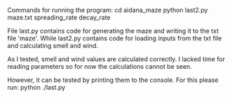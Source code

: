 Commands for running the program:
    cd aidana_maze
    python last2.py maze.txt spreading_rate decay_rate

File last.py contains code for generating the maze and writing it to the txt file 'maze'.
While last2.py contains code for loading inputs from the txt file and calculating smell and wind.

As I tested, smell and wind values are calculated correctly.
I lacked time for reading parameters so for now the calculations cannot be seen.

However, it can be tested by printing them to the console.
For this please  run:
python ./last.py




